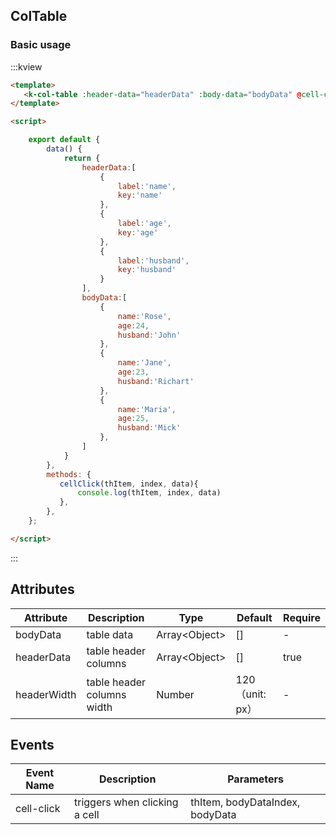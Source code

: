 ##  ColTable 

### Basic usage

:::kview 

```html
<template>
   <k-col-table :header-data="headerData" :body-data="bodyData" @cell-click="cellClick"/>
</template>

<script>

    export default {
        data() {
            return {
                headerData:[
                    {
                        label:'name',
                        key:'name'
                    },
                    {
                        label:'age',
                        key:'age'
                    },
                    {
                        label:'husband',
                        key:'husband'
                    }
                ],
                bodyData:[
                    {
                        name:'Rose',
                        age:24,
                        husband:'John'
                    },
                    {
                        name:'Jane',
                        age:23,
                        husband:'Richart'
                    },
                    {
                        name:'Maria',
                        age:25,
                        husband:'Mick'
                    },
                ]
            }
        },
        methods: {
           cellClick(thItem, index, data){
               console.log(thItem, index, data)
           },
        },
    };

</script>
```

:::
## Attributes

<div class="markdown-table">

|  Attribute  |  Description   | Type  | Default|  Require|
|-------|---------|------|--------|----------|
|bodyData|table data|Array\<Object\>|[]|-
|headerData|table header columns|Array\<Object\>|[]|true
|headerWidth|table header columns width|Number|120（unit: px）| -

</div>

## Events

<div class="markdown-table">

| Event Name | Description | Parameters|
| ------ |----- | ---- |
|cell-click|triggers when clicking a cell| thItem, bodyDataIndex, bodyData|

</div>

